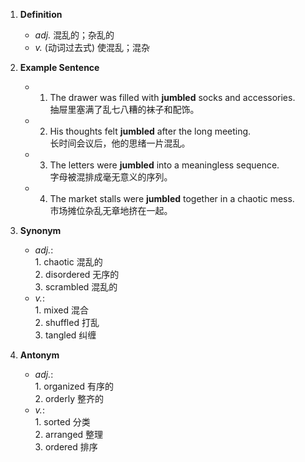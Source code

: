 1. **Definition**  
	- *adj.* 混乱的；杂乱的  
	- *v.* (动词过去式) 使混乱；混杂  

2. **Example Sentence**  
	- 1. The drawer was filled with **jumbled** socks and accessories.  
			抽屉里塞满了乱七八糟的袜子和配饰。  
	- 2. His thoughts felt **jumbled** after the long meeting.  
			长时间会议后，他的思绪一片混乱。  
	- 3. The letters were **jumbled** into a meaningless sequence.  
			字母被混排成毫无意义的序列。  
	- 4. The market stalls were **jumbled** together in a chaotic mess.  
			市场摊位杂乱无章地挤在一起。  

3. **Synonym**  
	- *adj.*:  
			1. chaotic 混乱的  
			2. disordered 无序的  
			3. scrambled 混乱的  
	- *v.*:  
			1. mixed 混合  
			2. shuffled 打乱  
			3. tangled 纠缠  

4. **Antonym**  
	- *adj.*:  
			1. organized 有序的  
			2. orderly 整齐的  
	- *v.*:  
			1. sorted 分类  
			2. arranged 整理  
			3. ordered 排序  
